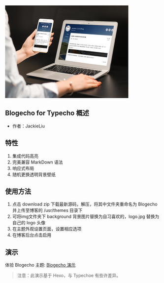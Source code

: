 ![image](githubimg/blogecho.jpg)
## Blogecho for Typecho 概述
- 作者：JackieLiu


## 特性
 1. 集成代码高亮
 2. 完美兼容 MarkDown 语法
 3. 响应式布局
 4. 随机更换透明背景壁纸

## 使用方法
1. 点击 download zip 下载最新源码，解压，将其中文件夹重命名为 Blogecho 并上传至博客的 /usr/themes 目录下
2. 可将img文件夹下 background 背景图片替换为自习喜欢的，logo.jpg 替换为自己的 logo 头像
3. 在主题外观设置页面，设置相应选项
4. 在博客后台点击启用

## 演示
体验 Blogecho 主题: [Blogecho 演示](https://www.zhtblog.top)
> 注意：此演示基于 Hexo，与 Typechoe 有些许差异。






